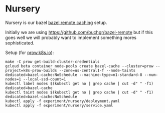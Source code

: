 # Nursery

Nursery is our bazel [bazel remote caching](https://docs.bazel.build/versions/master/remote-caching.html) setup.

Initially we are using https://github.com/buchgr/bazel-remote but if this goes
well we will probably want to implement something mores sophisticated.

Setup (for [prow.k8s.io](https://prow.k8s.io/)):
```
make -C prow get-build-cluster-credentials
gcloud beta container node-pools create bazel-cache --cluster=prow --project=k8s-prow-builds --zone=us-central1-f --node-taints dedicated=bazel-cache:NoSchedule --machine-type=n1-standard-8 --num-nodes=1 --local-ssd-count=1
kubectl label nodes $(kubectl get no | grep cache | cut -d" " -f1) dedicated=bazel-cache
kubectl taint nodes $(kubectl get no | grep cache | cut -d" " -f1) dedicated=bazel-cache:NoSchedule
kubectl apply -f experiment/nursery/deployment.yaml
kubectl apply -f experiment/nursery/service.yaml
```
